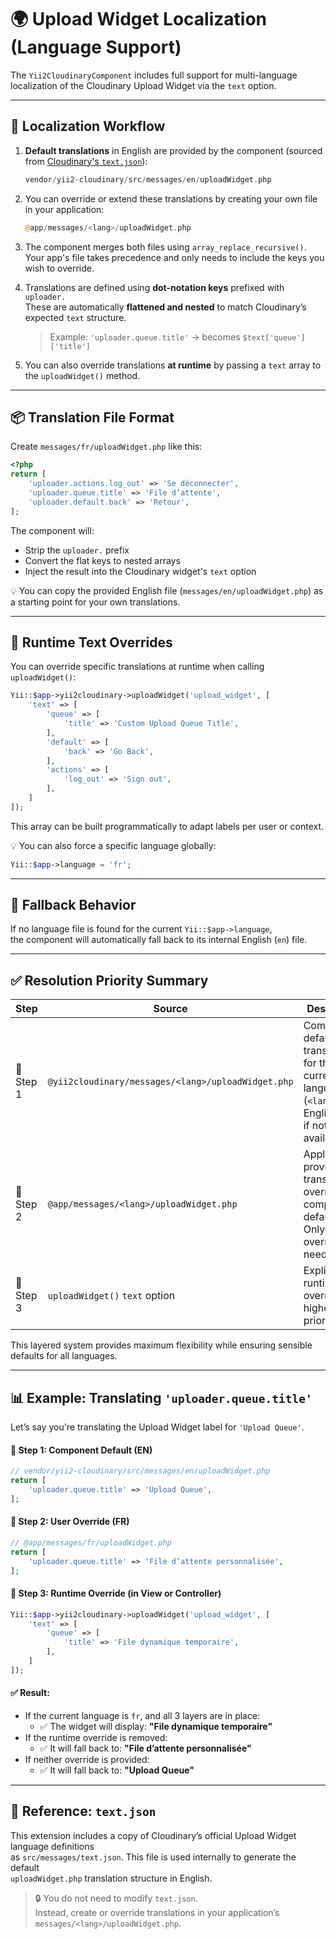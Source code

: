 # 🌍 Upload Widget Localization (Language Support)

The `Yii2CloudinaryComponent` includes full support for multi-language localization of the Cloudinary Upload Widget via the `text` option.

---

## 🧠 Localization Workflow

1. **Default translations** in English are provided by the component (sourced from [Cloudinary's `text.json`](https://upload-widget.cloudinary.com/latest/global/text.json)):

   ```php
   vendor/yii2-cloudinary/src/messages/en/uploadWidget.php
   ```

2. You can override or extend these translations by creating your own file in your application:

   ```php
   @app/messages/<lang>/uploadWidget.php
   ```

3. The component merges both files using `array_replace_recursive()`.  
   Your app's file takes precedence and only needs to include the keys you wish to override.

4. Translations are defined using **dot-notation keys** prefixed with `uploader.`  
   These are automatically **flattened and nested** to match Cloudinary’s expected `text` structure.

   > Example: `'uploader.queue.title'` → becomes `$text['queue']['title']`

5. You can also override translations **at runtime** by passing a `text` array to the `uploadWidget()` method.

---

## 📦 Translation File Format

Create `messages/fr/uploadWidget.php` like this:

```php
<?php
return [
    'uploader.actions.log_out' => 'Se déconnecter',
    'uploader.queue.title' => 'File d’attente',
    'uploader.default.back' => 'Retour',
];
```

The component will:
- Strip the `uploader.` prefix
- Convert the flat keys to nested arrays
- Inject the result into the Cloudinary widget's `text` option

💡 You can copy the provided English file (`messages/en/uploadWidget.php`) as a starting point for your own translations.

---

## 🧩 Runtime Text Overrides

You can override specific translations at runtime when calling `uploadWidget()`:

```php
Yii::$app->yii2cloudinary->uploadWidget('upload_widget', [
    'text' => [
        'queue' => [
            'title' => 'Custom Upload Queue Title',
        ],
        'default' => [
            'back' => 'Go Back',
        ],
        'actions' => [
            'log_out' => 'Sign out',
        ],
    ]
]);
```

This array can be built programmatically to adapt labels per user or context.

💡 You can also force a specific language globally:

```php
Yii::$app->language = 'fr';
```

---

## 🔁 Fallback Behavior

If no language file is found for the current `Yii::$app->language`,  
the component will automatically fall back to its internal English (`en`) file.

---

## ✅ Resolution Priority Summary

| Step | Source | Description |
|------|--------|-------------|
| 🥉 Step 1 | `@yii2cloudinary/messages/<lang>/uploadWidget.php` | Component's default translations for the current language (`<lang>`), or English (`en`) if not available. |
| 🥈 Step 2 | `@app/messages/<lang>/uploadWidget.php` | Application-provided translations override the component's defaults. Only partial overrides are needed. |
| 🥇 Step 3 | `uploadWidget()` `text` option | Explicit runtime overrides — highest priority. |

This layered system provides maximum flexibility while ensuring sensible defaults for all languages.

---

## 📊 Example: Translating `'uploader.queue.title'`

Let’s say you're translating the Upload Widget label for `'Upload Queue'`.

#### 🥉 Step 1: Component Default (EN)

```php
// vendor/yii2-cloudinary/src/messages/en/uploadWidget.php
return [
    'uploader.queue.title' => 'Upload Queue',
];
```

#### 🥈 Step 2: User Override (FR)

```php
// @app/messages/fr/uploadWidget.php
return [
    'uploader.queue.title' => 'File d’attente personnalisée',
];
```

#### 🥇 Step 3: Runtime Override (in View or Controller)

```php
Yii::$app->yii2cloudinary->uploadWidget('upload_widget', [
    'text' => [
        'queue' => [
            'title' => 'File dynamique temporaire',
        ],
    ]
]);
```

#### ✅ Result:

- If the current language is `fr`, and all 3 layers are in place:
  - ✅ The widget will display: **"File dynamique temporaire"**
- If the runtime override is removed:
  - ✅ It will fall back to: **"File d’attente personnalisée"**
- If neither override is provided:
  - ✅ It will fall back to: **"Upload Queue"**

---

## 📁 Reference: `text.json`

This extension includes a copy of Cloudinary’s official Upload Widget language definitions  
as `src/messages/text.json`. This file is used internally to generate the default  
`uploadWidget.php` translation structure in English.

> 🔒 You do not need to modify `text.json`.  
> Instead, create or override translations in your application’s `messages/<lang>/uploadWidget.php`.
